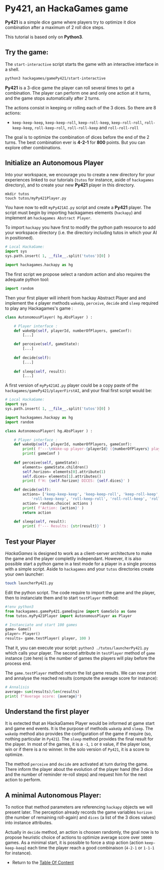 # Py421, an HackaGames game

**Py421** is a simple dice game where players try to optimize it dice combination after a maximum of 2 roll dice steps.

This tutorial is based only on **Python3**.

## Try the game:

The `start-interactive` script starts the game with an interactive interface in a shell.

```sh
python3 hackagames/gamePy421/start-interactive
```

**Py421** is a 3-dice game the player can roll several times to get a combination.
The player can perform one and only one action at it turns, and the game stops automatically after 2 turns.

The actions consist in keeping or rolling each of the 3 dices. So there are 8 actions:

- `keep-keep-keep`,  `keep-keep-roll`,  `keep-roll-keep`,  `keep-roll-roll`, `roll-keep-keep`,  `roll-keep-roll`,  `roll-roll-keep` and `roll-roll-roll`

The goal is to optimize the combination of dices before the end of the 2 turns.
The best combination ever is **4-2-1** for **800** points.
But you can explore other combinations.


## Initialize an Autonomous Player

Into your workspace, we encourage you to create a new directory for your experiences linked to our tutorials (`tutos` for instance, aside of `hackagames` directory),
and to create your new **Py421** player in this directory.

```
mkdir tutos
touch tutos/myPy421Player.py
```

You have now to edit `myPy421AI.py` script and create a **Py421** player.
The script must begin by importing hackagames elements (`hackapy`) and implement an `hackagames Abstract Player`.

To import `hackapy` you have first to modify the python path resource to add your workspace directory (i.e. the directory including tutos in which your AI in positioned).

```python
# Local HackaGame:
import sys
sys.path.insert( 1, __file__.split('tutos')[0] )

import hackagames.hackapy as hg
```

The first script we propose select a random action and also requires the adequate python tool:

```python
import random
```

Then your first player will inherit from hackay Abstract Player and and implement the `4` player methods `wakeUp`, `perceive`, `decide` and `sleep` required to play any Hackagames's game :

```python
class AutonomousPlayer( hg.AbsPlayer ) :

    # Player interface :
    def wakeUp(self, playerId, numberOfPlayers, gameConf):
        [...]

    def perceive(self, gameState):
        [...]
    
    def decide(self):
        [...]
    
    def sleep(self, result):
        [...]
```

A first version of `myPy421AI.py` player could be a copy paste of the `hackagames/gamePy421/playerFirstAI`, 
and your final first script would be:

```python
# Local HackaGame:
import sys
sys.path.insert( 1, __file__.split('tutos')[0] )

import hackagames.hackapy as hg
import random

class AutonomousPlayer( hg.AbsPlayer ) :

    # Player interface :
    def wakeUp(self, playerId, numberOfPlayers, gameConf):
        print( f'---\nWake-up player-{playerId} ({numberOfPlayers} players)')
        print( gameConf )
    
    def perceive(self, gameState):
        elements= gameState.children()
        self.horizon= elements[0].attribute(1)
        self.dices= elements[1].attributes()
        print( f'H: {self.horizon} DICES: {self.dices}' )

    def decide(self):
        actions= ['keep-keep-keep', 'keep-keep-roll', 'keep-roll-keep', 'keep-roll-roll',
            'roll-keep-keep', 'roll-keep-roll', 'roll-roll-keep', 'roll-roll-roll' ]
        action= random.choice( actions )
        print( f'Action: {action}' )
        return action
    
    def sleep(self, result):
        print( f'--- Results: {str(result)}' )
```

## Test your Player

_HackaGames_ is designed to work as a client-server architecture to make the game and the player completlly independant.
However, it is also possible start a python game in a test mode for a player in a single process with a simple script.
Aside to `hackagames` and your `tutos` directories create your own launcher:

```sh
touch launcherPy421.py
```

Edit the python script.
The code require to import the game and the player, 
then to instanciate them and to start `testPlayer` method:

```python
#!env python3
from hackagames.gamePy421.gameEngine import GameSolo as Game
from tutos.myPy421Player import AutonomousPlayer as Player

# Instanciate and start 100 games
game= Game()
player= Player()
results= game.testPlayer( player, 100 )
```

That it, you can execute your script: `python3 ./tutos/launcherPy421.py` which calls your player.
The second attribute in `testPlayer` method of `game` instance (`100` here) is the number of games the players will play before the process end.

The `game.testPlayer` method return the list game results.
We can now print and annalyse the reached results (compute the average score for instance): 

```python
# Annalisis
average= sum(results)/len(results)
print( f"Average score: {average}")
```

## Understand the first player

It is extected that an HackaGames Player would be informed at game start and game end events.
It is the purpose of methods `wakeUp` and `sleep`. 
The `wakeUp` method also provides the configuration of the game if require (so, nothing particular in `Py421`).
The `sleep` method provides the final result for the player.
In most of the games, it is a `-1`, `1` or `0` value, if the player lose, win or if there is a no winner.
In the solo version of `Py421`, it is a score to optimize.

The method `perceive` and `decide` are activated at turn during the game.
There inform the player about the evolution of the player hand (the 3 dice and the number of reminder re-roll steps)
and request him for the next action to perform. 


## A minimal Autonomous Player:

To notice that method parameters are referencing `hackapy` objects we will present later.
The perception already records the game variables `horizon` (the number of remaining roll-again) and `dices` (a list of the 3 dices values) into instance attributes.

Actually in `decide` method, an action is choosen randomly, the goal now is to propose heuristic choice of actions to optimize average score over `10000` games.
As a minimal start, it is possible to force a stop action (action `keep-keep-keep`) each time the player reach a good combinaison (`4-2-1` or `1-1-1` for instance).

- Return to the [Table Of Content](toc.md)

